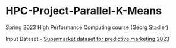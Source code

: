 # HPC-Project-Parallel-K-Means
Spring 2023 High Performance Computing course (Georg Stadler)

Input Dataset - [Supermarket dataset for predictive marketing 2023](https://www.kaggle.com/datasets/hunter0007/ecommerce-dataset-for-predictive-marketing-2023?datasetId=2772962&sortBy=dateRun&tab=profile)
